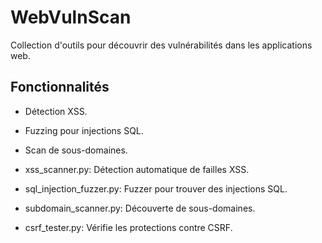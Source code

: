 # WebVulnScan
Collection d'outils pour découvrir des vulnérabilités dans les applications web.

## Fonctionnalités
- Détection XSS.
- Fuzzing pour injections SQL.
- Scan de sous-domaines.

- xss_scanner.py: Détection automatique de failles XSS.
- sql_injection_fuzzer.py: Fuzzer pour trouver des injections SQL.
- subdomain_scanner.py: Découverte de sous-domaines.
- csrf_tester.py: Vérifie les protections contre CSRF.
